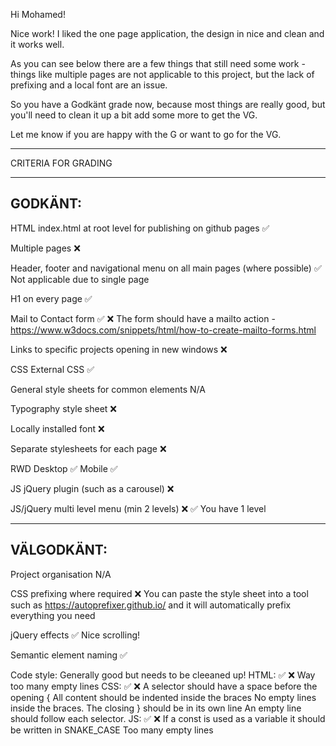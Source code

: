 Hi Mohamed!

Nice work! I liked the one page application, the design in nice and clean and it works well.

As you can see below there are a few things that still need some work - things like multiple pages are not applicable to this project, but the lack of prefixing and a local font are an issue.

So you have a Godkänt grade now, because most things are really good, but you'll need to clean it up a bit add some more to get the VG.

Let me know if you are happy with the G or want to go for the VG.


*************************************

CRITERIA FOR GRADING

*************************************

GODKÄNT:
-------------------------------------

HTML
  index.html at root level for publishing on github pages ✅

  Multiple pages ❌

  Header, footer and navigational menu on all main pages (where possible) ✅
    Not applicable due to single page

  H1 on every page ✅

  Mail to Contact form ✅ ❌
    The form should have a mailto action - https://www.w3docs.com/snippets/html/how-to-create-mailto-forms.html

  Links to specific projects opening in new windows ❌

CSS
  External CSS ✅ 

  General style sheets for common elements N/A

  Typography style sheet ❌

  Locally installed font ❌
  
  Separate stylesheets for each page ❌

  RWD
    Desktop ✅ 
    Mobile ✅ 

JS
  jQuery plugin (such as a carousel) ❌

  JS/jQuery multi level menu (min 2 levels) ❌ ✅ 
    You have 1 level
  

-------------------------------------

VÄLGODKÄNT:
-------------------------------------

  Project organisation N/A

  CSS prefixing where required ❌
    You can paste the style sheet into a tool such as https://autoprefixer.github.io/ and it will automatically prefix everything you need

  jQuery effects ✅
    Nice scrolling!

  Semantic element naming ✅ 

  Code style: Generally good but needs to be cleeaned up!
   HTML: ✅ ❌
     Way too many empty lines
   CSS: ✅ ❌
      A selector should have a space before the opening {
      All content should be indented inside the braces
      No empty lines inside the braces.
      The closing } should be in its own line
      An empty line should follow each selector.
   JS: ✅ ❌
     If a const is used as a variable it should be written in SNAKE_CASE
     Too many empty lines